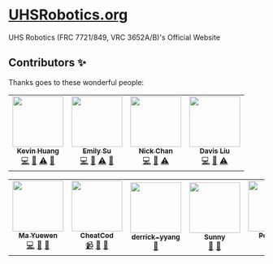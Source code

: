 # [UHSRobotics.org](https://www.UHSRobotics.org)
UHS Robotics (FRC 7721/849, VRC 3652A/B)'s Official Website

## Contributors ✨
Thanks goes to these wonderful people:
<!-- ALL-CONTRIBUTORS-LIST:START - Do not remove or modify this section -->
<!-- prettier-ignore-start -->
<!-- markdownlint-disable -->
<table>
  <tr>
    <td align="center"><a href="https://github.com/Ynng"><img src="https://avatars0.githubusercontent.com/u/44907675?v=4?s=100" width="100px;" alt=""/><br /><sub><b>Kevin Huang</b></sub></a><br /><a href="https://github.com/UHSRobotics/UHSRobotics.github.io/commits?author=Ynng" title="Code">💻</a> <a href="#design-Ynng" title="Design">🎨</a> <a href="https://github.com/UHSRobotics/UHSRobotics.github.io/commits?author=Ynng" title="Tests">⚠️</a> <a href="#ideas-Ynng" title="Ideas, Planning, & Feedback">🤔</a></td>
    <td align="center"><a href="https://github.com/moonsdust"><img src="https://avatars3.githubusercontent.com/u/52585898?v=4?s=100" width="100px;" alt=""/><br /><sub><b>Emily Su</b></sub></a><br /><a href="https://github.com/UHSRobotics/UHSRobotics.github.io/commits?author=moonsdust" title="Code">💻</a> <a href="#design-moonsdust" title="Design">🎨</a> <a href="https://github.com/UHSRobotics/UHSRobotics.github.io/commits?author=moonsdust" title="Tests">⚠️</a> <a href="#ideas-moonsdust" title="Ideas, Planning, & Feedback">🤔</a></td>
    <td align="center"><a href="https://github.com/Cw168"><img src="https://avatars0.githubusercontent.com/u/84640080?v=4?s=100" width="100px;" alt=""/><br /><sub><b>Nick Chan</b></sub></a><br /><a href="https://github.com/UHSRobotics/UHSRobotics.github.io/commits?author=Cw168" title="Code">💻</a> <a href="#design-Cw168" title="Design">🎨</a> <a href="https://github.com/UHSRobotics/UHSRobotics.github.io/commits?author=Cw168" title="Tests">⚠️</a></td>
    <td align="center"><a href="https://github.com/davisliu2006"><img src="https://avatars0.githubusercontent.com/u/109690291?v=4?s=100" width="100px;" alt=""/><br /><sub><b>Davis Liu</b></sub></a><br /><a href="https://github.com/UHSRobotics/UHSRobotics.github.io/commits?author=davisliu2006" title="Code">💻</a> <a href="#design-davisliu2006" title="Design">🎨</a> <a href="https://github.com/UHSRobotics/UHSRobotics.github.io/commits?author=davisliu2006" title="Tests">⚠️</a></td>
  </tr>
</table>

<table>
  <tr>
    <td align="center"><a href="https://github.com/peterma"><img src="https://avatars1.githubusercontent.com/u/843300?v=4?s=100" width="100px;" alt=""/><br /><sub><b>Ma Yuewen</b></sub></a><br /><a href="https://github.com/UHSRobotics/UHSRobotics.github.io/commits?author=peterma" title="Code">💻</a> <a href="#design-peterma" title="Design">🎨</a> <a href="#ideas-peterma" title="Ideas, Planning, & Feedback">🤔</a></td>
    <td align="center"><a href="https://github.com/CheatCod"><img src="https://avatars3.githubusercontent.com/u/47200772?v=4?s=100" width="100px;" alt=""/><br /><sub><b>CheatCod</b></sub></a><br /><a href="#video-CheatCod" title="Videos">📹</a> <a href="#design-CheatCod" title="Design">🎨</a> <a href="#ideas-CheatCod" title="Ideas, Planning, & Feedback">🤔</a></td>
    <td align="center"><a href="https://github.com/derrick-yyang"><img src="https://avatars1.githubusercontent.com/u/57463206?v=4?s=100" width="100px;" alt=""/><br /><sub><b>derrick-yyang</b></sub></a><br /><a href="#design-derrick-yyang" title="Design">🎨</a></td>
    <td align="center"><a href="https://holostudio.moe/"><img src="https://avatars2.githubusercontent.com/u/43357430?v=4?s=100" width="100px;" alt=""/><br /><sub><b>Sunny</b></sub></a><br /><a href="#design-3Nya3" title="Design">🎨</a> <a href="#ideas-3Nya3" title="Ideas, Planning, & Feedback">🤔</a></td>
    <td align="center"><a href="http://peterma.ca/"><img src="https://avatars2.githubusercontent.com/u/45887817?v=4?s=100" width="100px;" alt=""/><br /><sub><b>Peter Ma</b></sub></a><br /><a href="#design-PetchMa" title="Design">🎨</a> <a href="https://github.com/UHSRobotics/UHSRobotics.github.io/commits?author=PetchMa" title="Code">💻</a></td>
  </tr>
</table>

<!-- markdownlint-restore -->
<!-- prettier-ignore-end -->

<!-- ALL-CONTRIBUTORS-LIST:END -->

